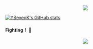 <!--卡片信息-->
<div align="center">
  <img src="https://github-readme-stats.vercel.app/api?username=YSevenK&show_icons=true&theme=tokyonight" /> 
</div>

 [![YSevenK's GitHub stats](https://github-readme-stats.vercel.app/api?username=YSevenK)](https://github.com/anuraghazra/github-readme-stats)

#### Fighting！ 🚀
<!--图像-->
<div align="center"> <img src="https://github-readme-activity-graph.vercel.app/graph?username=YSevenK&theme=xcode" /> </div>

<!--
**YSevenK/YSevenK** is a ✨ _special_ ✨ repository because its `README.md` (this file) appears on your GitHub profile.

Here are some ideas to get you started:

- 🔭 I’m currently working on ...
- 🌱 I’m currently learning ...
- 👯 I’m looking to collaborate on ...
- 🤔 I’m looking for help with ...
- 💬 Ask me about ...
- 📫 How to reach me: ...
- 😄 Pronouns: ...
- ⚡ Fun fact: ...
-->
